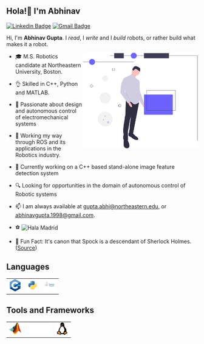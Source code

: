 ## Hola!👋 I'm Abhinav

<!--
**abhinavG37/abhinavG37** is a ✨ _special_ ✨ repository because its `README.md` (this file) appears on your GitHub profile.

Here are some ideas to get you started:

- 🔭 I’m currently working on ...
- 🌱 I’m currently learning ...
- 👯 I’m looking to collaborate on ...
- 🤔 I’m looking for help with ...
- 💬 Ask me about ...
- 📫 How to reach me: ...
- 😄 Pronouns: ...
- ⚡ Fun fact: ...
-->

[![Linkedin Badge](https://img.shields.io/badge/-Abhinav_Gupta-2867b2?style=flat&logo=Linkedin&logoColor=white&link=https://www.linkedin.com/in/abhinav-gupta-37a7aa87/)](https://www.linkedin.com/in/abhinav-gupta-37a7aa87/)
[![Gmail Badge](https://img.shields.io/badge/-gupta.abhi-D14836?style=flat&logo=gmail&logoColor=white&link=mailto:gupta.abhi@northeastern.edu)](mailto:gupta.abhi@northeastern.edu)
<!-- [![Website Badge](https://img.shields.io/badge/-abhinavg37-ff7139?style=flat&link=https://abhinavg37.wixsite.com/website)](https://abhinavg37.wixsite.com/website) -->

Hi, I'm **Abhinav Gupta**. I _read_, I _write_ and I _build_ robots, or rather build what makes it a robot.

<a href='https://undraw.co/'> 
    <img align='right' alt='programmer' width=60% src='./Illustration.svg' />
</a>

- 🎓 M.S. Robotics candidate at Northeastern University, Boston.

- 👌 Skilled in  C++, Python and MATLAB.

- 💭 Passionate about design and autonomous control of electromechanical systems

- 🌱 Working my way through ROS and its applications in the Robotics industry.

- 🔭 Currently working on a C++ based stand-alone image feature detection system

- 🔍 Looking for opportunities in the domain of autonomous control of Robotic systems

- 📫 I am always available at [gupta.abhi@northeastern.edu](mailto:gupta.abhi@northeastern.edu), or [abhinavgupta.1998@gmail.com](mailto:abhinavgupta.1998@gmail.com).

- ⚽ <img alt="Hala Madrid" src="https://media2.giphy.com/media/5WEzrY8ao8VlsgFwwx/giphy.gif" height="50px" widht="100px" align="center">

- 👾 Fun Fact: It's canon that Spock is a descendant of Sherlock Holmes. ([Source](https://memory-alpha.fandom.com/wiki/Sherlock_Holmes))


## Languages

<table>
    <tr>
        <td>
            <img alt='C++' width='32px' height='32px' src='https://github.com/abhinavG37/abhinavG37/blob/main/.github/images/cpp.png'/>
        </td>
        <td>
            <img alt='python' width='32px' height='32px' src='https://github.com/abhinavG37/abhinavG37/blob/main/.github/images/python.png'/>
        </td>
        <td>
            <img alt='java' width='32px' height='32px' src='https://github.com/abhinavG37/abhinavG37/blob/main/.github/images/java.png'/>
        </td>
   </tr>
</table>

## Tools and Frameworks

<table>
    <tr>
        <td>
            <img alt='MATLAB' width='32px' height='32px' src='https://github.com/abhinavG37/abhinavG37/blob/main/.github/images/Matlab_Logo.png'/> 
        </td>
        <td>
            <img alt='ROS' width='64px' height='32px' src='https://github.com/abhinavG37/abhinavG37/blob/main/.github/images/ROS_Icon.png'/> 
        </td>
        <td>
            <img alt='Linux' width='32px' height='32px' src='https://github.com/abhinavG37/abhinavG37/blob/main/.github/images/TUX.png'/>
        </td>
    </tr>
</table>


